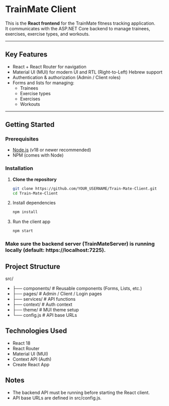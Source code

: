 # TrainMate Client

This is the **React frontend** for the TrainMate fitness tracking application.  
It communicates with the ASP.NET Core backend to manage trainees, exercises, exercise types, and workouts.

---

## Key Features

- React + React Router for navigation
- Material UI (MUI) for modern UI and RTL (Right-to-Left) Hebrew support
- Authentication & authorization (Admin / Client roles)
- Forms and lists for managing:
  - Trainees
  - Exercise types
  - Exercises
  - Workouts

---

## Getting Started

### Prerequisites

- [Node.js](https://nodejs.org/) (v18 or newer recommended)
- NPM (comes with Node)

### Installation

1. **Clone the repository**
   ```bash
   git clone https://github.com/YOUR_USERNAME/Train-Mate-Client.git
   cd Train-Mate-Client
2. Install dependencies
    ```bash   
    npm install
3. Run the client app
     ```bash
    npm start

### Make sure the backend server (TrainMateServer) is running locally (default: https://localhost:7225).

## Project Structure
src/
- ├── components/      # Reusable components (Forms, Lists, etc.)
- ├── pages/           # Admin / Client / Login pages
- ├── services/        # API functions
- ├── context/         # Auth context
- ├── theme/           # MUI theme setup
- └── config.js        # API base URLs

## Technologies Used
- React 18
- React Router
- Material UI (MUI)
- Context API (Auth)
- Create React App

## Notes
- The backend API must be running before starting the React client.
- API base URLs are defined in src/config.js.
